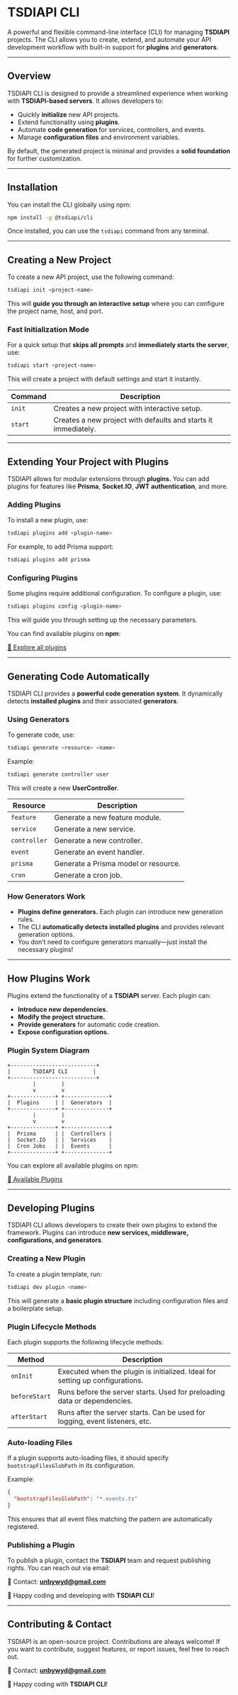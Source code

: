 # **TSDIAPI CLI**

A powerful and flexible command-line interface (CLI) for managing **TSDIAPI** projects. The CLI allows you to create, extend, and automate your API development workflow with built-in support for **plugins** and **generators**.

---

## **Overview**

TSDIAPI CLI is designed to provide a streamlined experience when working with **TSDIAPI-based servers**. It allows developers to:

- Quickly **initialize** new API projects.
- Extend functionality using **plugins**.
- Automate **code generation** for services, controllers, and events.
- Manage **configuration files** and environment variables.

By default, the generated project is minimal and provides a **solid foundation** for further customization.

---

## **Installation**

You can install the CLI globally using npm:

```bash
npm install -g @tsdiapi/cli
```

Once installed, you can use the `tsdiapi` command from any terminal.

---

## **Creating a New Project**

To create a new API project, use the following command:

```bash
tsdiapi init <project-name>
```

This will **guide you through an interactive setup** where you can configure the project name, host, and port.

### **Fast Initialization Mode**

For a quick setup that **skips all prompts** and **immediately starts the server**, use:

```bash
tsdiapi start <project-name>
```

This will create a project with default settings and start it instantly.

| Command       | Description                                                       |
|--------------|-------------------------------------------------------------------|
| `init`       | Creates a new project with interactive setup.                     |
| `start`      | Creates a new project with defaults and starts it immediately.    |

---

## **Extending Your Project with Plugins**

TSDIAPI allows for modular extensions through **plugins**. You can add plugins for features like **Prisma**, **Socket.IO**, **JWT authentication**, and more.

### **Adding Plugins**

To install a new plugin, use:

```bash
tsdiapi plugins add <plugin-name>
```

For example, to add Prisma support:

```bash
tsdiapi plugins add prisma
```

### **Configuring Plugins**

Some plugins require additional configuration. To configure a plugin, use:

```bash
tsdiapi plugins config <plugin-name>
```

This will guide you through setting up the necessary parameters.

You can find available plugins on **npm**:

[🔗 Explore all plugins](https://www.npmjs.com/search?q=%40tsdiapi)

---

## **Generating Code Automatically**

TSDIAPI CLI provides a **powerful code generation system**. It dynamically detects **installed plugins** and their associated **generators**.

### **Using Generators**

To generate code, use:

```bash
tsdiapi generate <resource> <name>
```

Example:

```bash
tsdiapi generate controller user
```

This will create a new **UserController**.

| Resource     | Description                          |
|-------------|--------------------------------------|
| `feature`   | Generate a new feature module.       |
| `service`   | Generate a new service.              |
| `controller`| Generate a new controller.           |
| `event`     | Generate an event handler.           |
| `prisma`    | Generate a Prisma model or resource. |
| `cron`      | Generate a cron job.                 |

### **How Generators Work**

- **Plugins define generators.** Each plugin can introduce new generation rules.
- The CLI **automatically detects installed plugins** and provides relevant generation options.
- You don’t need to configure generators manually—just install the necessary plugins!

---

## **How Plugins Work**

Plugins extend the functionality of a **TSDIAPI** server. Each plugin can:

- **Introduce new dependencies.**
- **Modify the project structure.**
- **Provide generators** for automatic code creation.
- **Expose configuration options.**

### **Plugin System Diagram**

```
+---------------------------+
|       TSDIAPI CLI        |
+---------------------------+
        |        |
        v        v
+--------------+ +--------------+
|  Plugins     | |  Generators  |
+--------------+ +--------------+
        |        |
        v        v
+--------------+ +--------------+
|  Prisma      | |  Controllers |
|  Socket.IO   | |  Services    |
|  Cron Jobs   | |  Events      |
+--------------+ +--------------+
```

You can explore all available plugins on npm:

[🔗 Available Plugins](https://www.npmjs.com/search?q=%40tsdiapi)

---


## **Developing Plugins**

TSDIAPI CLI allows developers to create their own plugins to extend the framework. Plugins can introduce **new services, middleware, configurations, and generators**.

### **Creating a New Plugin**

To create a plugin template, run:

```bash
tsdiapi dev plugin <name>
```

This will generate a **basic plugin structure** including configuration files and a boilerplate setup.

### **Plugin Lifecycle Methods**

Each plugin supports the following lifecycle methods:

| Method         | Description |
|---------------|-------------|
| `onInit`      | Executed when the plugin is initialized. Ideal for setting up configurations. |
| `beforeStart` | Runs before the server starts. Used for preloading data or dependencies. |
| `afterStart`  | Runs after the server starts. Can be used for logging, event listeners, etc. |

### **Auto-loading Files**

If a plugin supports auto-loading files, it should specify `bootstrapFilesGlobPath` in its configuration.

Example:

```json
{
  "bootstrapFilesGlobPath": "*.events.ts"
}
```

This ensures that all event files matching the pattern are automatically registered.

### **Publishing a Plugin**

To publish a plugin, contact the **TSDIAPI** team and request publishing rights. You can reach out via email:

📧 Contact: **unbywyd@gmail.com**

🚀 Happy coding and developing with **TSDIAPI CLI**!

---

## **Contributing & Contact**

TSDIAPI is an open-source project. Contributions are always welcome! If you want to contribute, suggest features, or report issues, feel free to reach out.

📧 Contact: **unbywyd@gmail.com**

🚀 Happy coding with **TSDIAPI CLI**!

